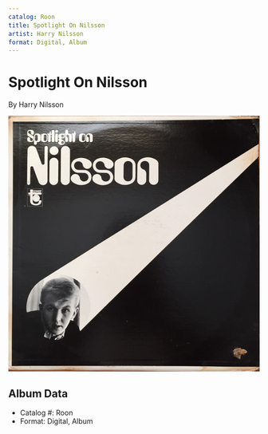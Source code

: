 ```yaml
---
catalog: Roon
title: Spotlight On Nilsson
artist: Harry Nilsson
format: Digital, Album
---
```


# Spotlight On Nilsson

By Harry Nilsson

![](../../assets/albumcovers/Harry_Nilsson-Spotlight_On_Nilsson.png)

## Album Data

- Catalog #: Roon
- Format: Digital, Album

